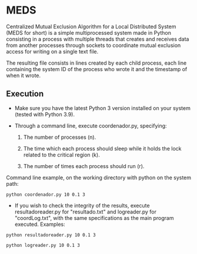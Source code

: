 # MEDS

Centralized Mutual Exclusion Algorithm for a Local Distributed System (MEDS for short) is a simple multiprocessed system made in Python consisting in a process with multiple threads that creates
and receives data from another processes through sockets to coordinate mutual exclusion access for writing
on a single text file.

The resulting file consists in lines created by each child process, each line containing the system ID of
the process who wrote it and the timestamp of when it wrote.

## Execution

* Make sure you have the latest Python 3 version installed on your system (tested with Python 3.9).

* Through a command line, execute coordenador.py, specifying:

  1. The number of processes (n).
  
  2. The time which each process should sleep while it holds the lock related to the critical region (k).
  
  3. The number of times each process should run (r).
 
Command line example, on the working directory with python on the system path:

```python coordenador.py 10 0.1 3```

* If you wish to check the integrity of the results, execute resultadoreader.py for "resultado.txt" and
logreader.py for "coordLog.txt", with the same specifications as the main program executed. Examples:

```python resultadoreader.py 10 0.1 3```

```python logreader.py 10 0.1 3```
